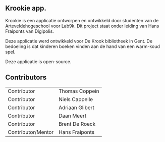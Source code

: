 ## Krookie app. 

Krookie is een applicatie ontworpen en ontwikkeld door studenten van de Arteveldehogeschool voor Lab9k. 
Dit project staat onder leiding van Hans Fraiponts van Digipolis.

Deze applicatie werd ontwikkeld voor De Krook bibliotheek in Gent.
De bedoeling is dat kinderen boeken vinden aan de hand van een warm-koud spel.

Deze applicatie is open-source.

## Contributors

|                   |               |   
|----               |----           |
|Contributor        |Thomas Coppein |
|Contributor        |Niels Cappelle |
|Contributor        |Adriaan Glibert|
|Contributor        |Daan Meert     |
|Contributor        |Brent De Roeck |
|Contributor/Mentor |Hans Fraiponts |
